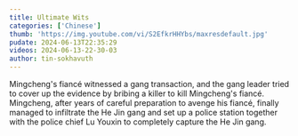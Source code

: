 ```yaml
---
title: Ultimate Wits
categories: ['Chinese']
thumb: 'https://img.youtube.com/vi/S2EfkrHHYbs/maxresdefault.jpg'
pudate: 2024-06-13T22:35:29
videos: 2024-06-13-22-30-03
author: tin-sokhavuth
---
```

Mingcheng's fiancé witnessed a gang transaction, and the gang leader tried to cover up the evidence by bribing a killer to kill Mingcheng's fiancé. Mingcheng, after years of careful preparation to avenge his fiancé, finally managed to infiltrate the He Jin gang and set up a police station together with the police chief Lu Youxin to completely capture the He Jin gang.